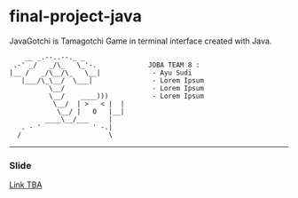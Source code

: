 # final-project-java

JavaGotchi is Tamagotchi Game in terminal interface created with Java.

        __ _.--..--._ _
     .-' _/   _/\_   \_'-.             JOBA TEAM 8 : 
    |__ /   _/\__/\_   \__|             - Ayu Sudi
       |___/\_\__/  \___|               - Lorem Ipsum
              \__/                      - Lorem Ipsum
              \__/    ____)))           - Lorem Ipsum
               \__/  | >   < |  |
                \__/ |   O   |__|
             ____\__/___     |
       . - '             ' -.|
      /                      \
________                    ___________


### Slide 
[Link TBA]()
